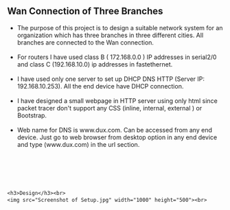 <!DOCTYPE html>
<html>
<body>

  <h2>Wan Connection of Three Branches</h2>

  <ul>
    <li>The purpose of this project is to design a suitable network system for an organization which has three branches in three different cities. All branches are connected to the Wan connection.
    </li><br>
    <li>For routers I have used class B ( 172.168.0.0 ) IP addresses in serial2/0 and class C (192.168.10.0) ip addresses in fastethernet.
    </li><br>
    <li>I have used only one server to set up DHCP DNS HTTP (Server IP: 192.168.10.253). All the end device have DHCP connection.
    </li><br>
    <li>I have designed a small webpage in HTTP server using only html since packet tracer don't support any CSS (inline, internal, external ) or Bootstrap.
    </li><br>
    <li>Web name for DNS is www.dux.com. Can be accessed from any end device. Just go to web browser from desktop option in any end device and type (www.dux.com) in the url section.
    </li><br>
  </ul> <br><br><br>
 
  	<h3>Design</h3><br>
  	<img src="Screenshot of Setup.jpg" width="1000" height="500"><br>
  

</body>
</html>